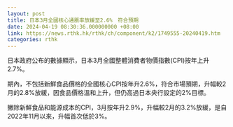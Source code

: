 ```yaml
---
layout: post
title: 日本3月全國核心通脹率放緩至2.6%　符合預期
date: 2024-04-19 08:30:36.000000000 +08:00
link: https://news.rthk.hk/rthk/ch/component/k2/1749555-20240419.htm
categories: rthk
---
```


日本政府公布的數據顯示，日本3月全國整體消費者物價指數(CPI)按年上升2.7%。

期內，不包括新鮮食品價格的全國核心CPI按年升2.6%，符合市場預期，升幅較2月的2.8%放緩，因食品價格溫和上升，但仍高過日本央行設定的2%目標。

撇除新鮮食品和能源成本的CPI，3月按年升2.9%，升幅較2月的3.2%放緩，是自2022年11月以來，升幅首次低於3%。
